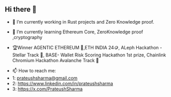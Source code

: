 ## Hi there 👋
- 🔭 I’m currently working in Rust projects and Zero Knowledge proof.

- 🌱 I’m currently learning Ethereum Core, ZeroKnowledge proof ,cryptography

- 🏆Winner AGENTIC ETHEREUM 🤖,ETH INDIA 24🪙, ALeph Hackathon - Stellar Track 🍾, BASE- Wallet Risk Scoring Hackathon 1st prize, Chainlink Chromium Hackathon Avalanche Track 💞
<!-- - 👯 I’m looking to collaborate on ...
- 🤔 I’m looking for help with ...
- 💬 Ask me about ...
-->
- 📫 How to reach me:
- 1: prateushsharma@gmail.com
- 2: https://www.linkedin.com/in/prateushsharma
- 3: https://x.com/PrateushSharma
<!--- 😄 Pronouns: ...
- ⚡ Fun fact: ... -->

